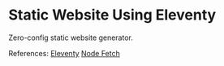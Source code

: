 # Static Website Using Eleventy

Zero-config static website generator.


References:
[Eleventy](https://www.11ty.dev/)
[Node Fetch](https://github.com/node-fetch/node-fetch)
